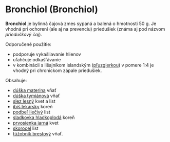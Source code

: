 Bronchiol (Bronchiol)
=====================

**Bronchiol** je bylinná čajová zmes sypaná a balená o hmotnosti 50 g. Je vhodná
pri ochorení (ale aj na prevenciu) priedušiek (známa aj pod názvom *prieduškový
čaj*).

Odporučené použitie:

* podporuje vykašliavanie hlienov
* uľahčuje odkašľávanie
* v kombinácii s lišajníkom islandským ([pľuzgierkou](../caje/lisajnik-islandsky)) v pomere 1:4 je vhodný pri chronickom zápale priedušiek.

Obsahuje:

* [dúška materina](../bylinky/duska-materina) vňať
* [dúška tymiánová](../bylinky/duska-tymianova) vňať
* [slez lesný](../bylinky/smil-lesny) kvet a list
* [ibiš lekársky](../bylinky/ibis-lekarsky) koreň
* [podbeľ liečivý](../bylinky/podbel-liecivy) list
* [sladkovka hladkoplodá](../bylinky/sladovka-hladkoploda) koreň
* [prvosienka jarná](../bylinky/prvosienka-jarna) kvet
* [skorocel](../bylinky/skorocel-indicky) list
* [túžobník brestový](../bylinky/tuzobnik-brestovy) vňať.
